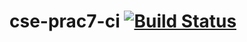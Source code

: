 # cse-prac7-ci [![Build Status](https://travis-ci.com/kristenkotkas/cse-prac7-ci.svg?branch=master)](https://travis-ci.com/kristenkotkas/cse-prac7-ci)
